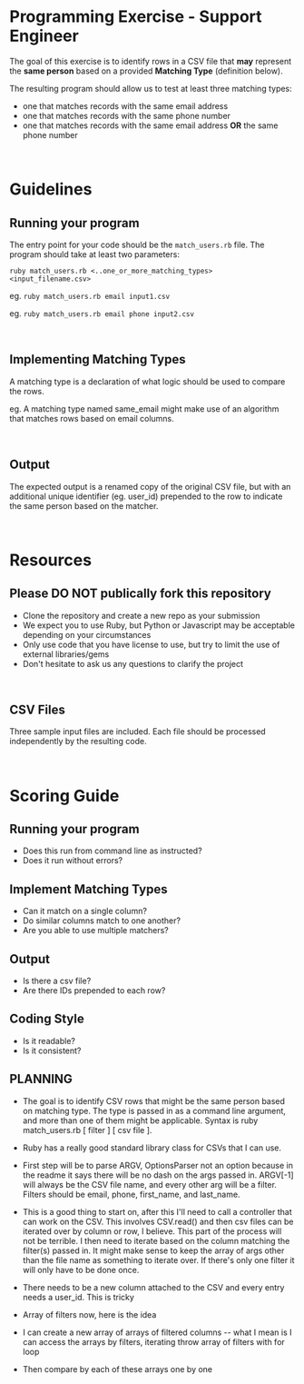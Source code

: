 # Programming Exercise - Support Engineer

The goal of this exercise is to identify rows in a CSV file that
__may__ represent the __same person__ based on a provided __Matching Type__ (definition below).

The resulting program should allow us to test at least three matching types:
 - one that matches records with the same email address
 - one that matches records with the same phone number
 - one that matches records with the same email address **OR** the same phone number

<br>

# Guidelines

## Running your program
The entry point for your code should be the `match_users.rb` file. The program should take at least two parameters:

```
ruby match_users.rb <..one_or_more_matching_types> <input_filename.csv>
```
eg. `ruby match_users.rb email input1.csv`

eg. `ruby match_users.rb email phone input2.csv`

<br>

## Implementing Matching Types

A matching type is a declaration of what logic should be used to compare the rows.

eg. A matching type named same_email might make use of an algorithm that matches rows based on email columns.

<br>

## Output

The expected output is a renamed copy of the original CSV file, but with an additional unique identifier (eg. user_id) prepended to the row to indicate the same person based on the matcher.

<br>

# Resources

## Please **DO NOT** publically fork this repository
* Clone the repository and create a new repo as your submission
* We expect you to use Ruby, but Python or Javascript may be acceptable depending on your circumstances
* Only use code that you have license to use, but try to limit the use of external libraries/gems
* Don't hesitate to ask us any questions to clarify the project

<br>

## CSV Files

Three sample input files are included. Each file should be processed independently by the resulting code.

<br>

# Scoring Guide

## Running your program
- Does this run from command line as instructed?
- Does it run without errors?

## Implement Matching Types
- Can it match on a single column?
- Do similar columns match to one another?
- Are you able to use multiple matchers?

## Output
- Is there a csv file?
- Are there IDs prepended to each row?

## Coding Style
- Is it readable?
- Is it consistent?

## PLANNING
- The goal is to identify CSV rows that might be the same person based on matching type. The type is passed in as a command line argument, and more than one of them might be applicable. Syntax is ruby match_users.rb [ filter ] [ csv file ].
- Ruby has a really good standard library class for CSVs that I can use.
- First step will be to parse ARGV, OptionsParser not an option because in the readme it says there will be no dash on the args passed in. ARGV[-1] will always be the CSV file name, and every other arg will be a filter. Filters should be email, phone, first_name, and last_name.
- This is a good thing to start on, after this I'll need to call a controller that can work on the CSV. This involves CSV.read() and then csv files can be iterated over by column or row, I believe. This part of the process will not be terrible. I then need to iterate based on the column matching the filter(s) passed in. It might make sense to keep the array of args other than the file name as something to iterate over. If there's only one filter it will only have to be done once.
- There needs to be a new column attached to the CSV and every entry needs a user_id. This is tricky

- Array of filters now, here is the idea
- I can create a new array of arrays of filtered columns -- what I mean is I can access the arrays by filters, iterating throw array of filters with for loop
- Then compare by each of these arrays one by one
